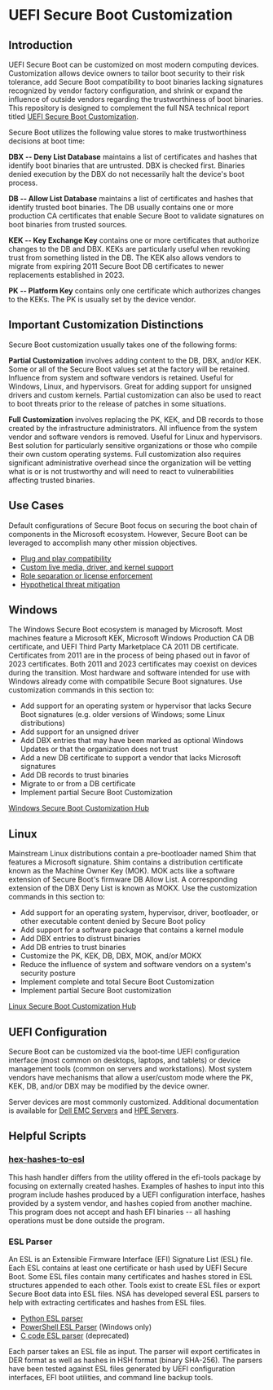 # UEFI Secure Boot Customization
## Introduction
UEFI Secure Boot can be customized on most modern computing devices. Customization allows device owners to tailor boot security to their risk tolerance, add Secure Boot compatibility to boot binaries lacking signatures recognized by vendor factory configuration, and shrink or expand the influence of outside vendors regarding the trustworthiness of boot binaries. This repository is designed to complement the full NSA technical report titled [UEFI Secure Boot Customization](https://media.defense.gov/2020/Sep/15/2002497594/-1/-1/0/CTR-UEFI-SECURE-BOOT-CUSTOMIZATION-20200915.PDF/CTR-UEFI-SECURE-BOOT-CUSTOMIZATION-20200915.PDF).

Secure Boot utilizes the following value stores to make trustworthiness decisions at boot time:

**DBX -- Deny List Database** maintains a list of certificates and hashes that identify boot binaries that are untrusted. DBX is checked first. Binaries denied execution by the DBX do not necessarily halt the device's boot process.

**DB -- Allow List Database** maintains a list of certificates and hashes that identify trusted boot binaries. The DB usually contains one or more production CA certificates that enable Secure Boot to validate signatures on boot binaries from trusted sources.

**KEK -- Key Exchange Key** contains one or more certificates that authorize changes to the DB and DBX. KEKs are particularly useful when revoking trust from something listed in the DB. The KEK also allows vendors to migrate from expiring 2011 Secure Boot DB certificates to newer replacements established in 2023.

**PK -- Platform Key** contains only one certificate which authorizes changes to the KEKs. The PK is usually set by the device vendor.

## Important Customization Distinctions
Secure Boot customization usually takes one of the following forms:

**Partial Customization** involves adding content to the DB, DBX, and/or KEK. Some or all of the Secure Boot values set at the factory will be retained. Influence from system and software vendors is retained. Useful for Windows, Linux, and hypervisors. Great for adding support for unsigned drivers and custom kernels. Partial customization can also be used to react to boot threats prior to the release of patches in some situations.

**Full Customization** involves replacing the PK, KEK, and DB records to those created by the infrastructure administrators. All influence from the system vendor and software vendors is removed. Useful for Linux and hypervisors. Best solution for particularly sensitive organizations or those who compile their own custom operating systems. Full customization also requires significant administrative overhead since the organization will be vetting what is or is not trustworthy and will need to react to vulnerabilities affecting trusted binaries.

## Use Cases
Default configurations of Secure Boot focus on securing the boot chain of components in the Microsoft ecosystem. However, Secure Boot can be leveraged to accomplish many other mission objectives.

- [Plug and play compatibility](uccompatibility.md)
- [Custom live media, driver, and kernel support](uccompile.md)
- [Role separation or license enforcement](ucroles.md)
- [Hypothetical threat mitigation](uchypothetical.md)

## Windows
The Windows Secure Boot ecosystem is managed by Microsoft. Most machines feature a Microsoft KEK, Microsoft Windows Production
CA DB certificate, and UEFI Third Party Marketplace CA 2011 DB certificate. Certificates from 2011 are in the process of being phased out in favor of 2023 certificates. Both 2011 and 2023 certificates may coexist on devices during the transition. Most hardware and software intended for use with
Windows already come with compatibile Secure Boot signatures. Use customization commands in this section to:

- Add support for an operating system or hypervisor that lacks Secure Boot signatures (e.g. older versions of Windows; some Linux distributions)
- Add support for an unsigned driver
- Add DBX entries that may have been marked as optional Windows Updates or that the organization does not trust
- Add a new DB certificate to support a vendor that lacks Microsoft signatures
- Add DB records to trust binaries
- Migrate to or from a DB certificate
- Implement partial Secure Boot Customization

[Windows Secure Boot Customization Hub](Windows.md)

## Linux
Mainstream Linux distributions contain a pre-bootloader named Shim that features a Microsoft signature. Shim contains a
distribution certificate known as the Machine Owner Key (MOK). MOK acts like a software extension of Secure Boot's
firmware DB Allow List. A corresponding extension of the DBX Deny List is known as MOKX. Use the customization commands in this section to:

- Add support for an operating system, hypervisor, driver, bootloader, or other executable content denied by Secure Boot policy
- Add support for a software package that contains a kernel module
- Add DBX entries to distrust binaries
- Add DB entries to trust binaries
- Customize the PK, KEK, DB, DBX, MOK, and/or MOKX
- Reduce the influence of system and software vendors on a system's security posture
- Implement complete and total Secure Boot Customization
- Implement partial Secure Boot customization

[Linux Secure Boot Customization Hub](Linux.md)

## UEFI Configuration
Secure Boot can be customized via the boot-time UEFI configuration interface (most common on desktops, laptops, and tablets) or device management tools (common on servers and workstations). Most system vendors have mechanisms that allow a user/custom mode where the PK, KEK, DB, and/or DBX may be modified by the device owner. 

Server devices are most commonly customized. Additional documentation is available for [Dell EMC Servers](dellemc) and [HPE Servers](hpe).

## Helpful Scripts
### [hex-hashes-to-esl](hex-hashes-to-esl.c)
This hash handler differs from the utility offered in the efi-tools package by focusing on externally created hashes. Examples of hashes to input into this program include hashes produced by a UEFI configuration interface, hashes provided by a system vendor, and hashes copied from another machine. This program does not accept and hash EFI binaries -- all hashing operations must be done outside the program.

### ESL Parser
An ESL is an Extensible Firmware Interface (EFI) Signature List (ESL) file. Each ESL contains at least one certificate or hash used by UEFI Secure Boot. Some ESL files contain many certificates and hashes stored in ESL structures appended to each other. Tools exist to create ESL files or export Secure Boot data into ESL files. NSA has developed several ESL parsers to help with extracting certificates and hashes from ESL files.

- [Python ESL parser](esl-parser.py)
- [PowerShell ESL Parser](esl-parser.ps1) (Windows only)
- [C code ESL parser](esl-parser.c) (deprecated)

Each parser takes an ESL file as input. The parser will export certificates in DER format as well as hashes in HSH format (binary SHA-256). The parsers have been tested against ESL files generated by UEFI configuration interfaces, EFI boot utilities, and command line backup tools.
